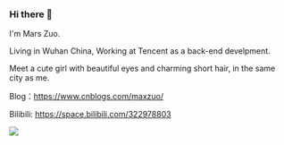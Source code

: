 ### Hi there 👋

I'm Mars Zuo.

Living in Wuhan China, Working at Tencent as a back-end develpment.

Meet a cute girl with beautiful eyes and charming short hair, in the same city as me.

Blog：https://www.cnblogs.com/maxzuo/

Bilibili: https://space.bilibili.com/322978803

<img src="https://github-readme-stats.vercel.app/api?username=ZuoFuhong&count_private=true&show_icons=true" />
